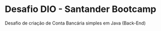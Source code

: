 # Desafio DIO - Santander Bootcamp

Desafio de criação de Conta Bancária simples em Java (Back-End)
